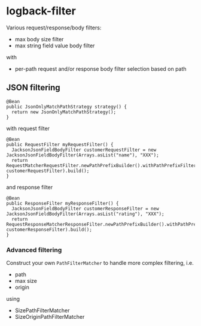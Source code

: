 # logback-filter
Various request/response/body filters:

 * max body size filter
 * max string field value body filter

with

 * per-path request and/or response body filter selection based on path

## JSON filtering

```
@Bean
public JsonOnlyMatchPathStrategy strategy() {
  return new JsonOnlyMatchPathStrategy();
}
```

with request filter

```
@Bean
public RequestFilter myRequestFilter() {
  JacksonJsonFieldBodyFilter customerRequestFilter = new JacksonJsonFieldBodyFilter(Arrays.asList("name"), "XXX");
  return RequestMatcherRequestFilter.newPathPrefixBuilder().withPathPrefixFilter("/api/customer", customerRequestFilter).build();
}
```

and response filter

```
@Bean
public ResponseFilter myResponseFilter() {
  JacksonJsonFieldBodyFilter customerResponseFilter = new JacksonJsonFieldBodyFilter(Arrays.asList("rating"), "XXX");
  return RequestResponseMatcherResponseFilter.newPathPrefixBuilder().withPathPrefixFilter("/api/customer", customerResponseFilter).build();
}
```

### Advanced filtering
Construct your own `PathFilterMatcher` to handle more complex filtering, i.e.

 * path 
 * max size
 * origin

using 

 * SizePathFilterMatcher
 * SizeOriginPathFilterMatcher


